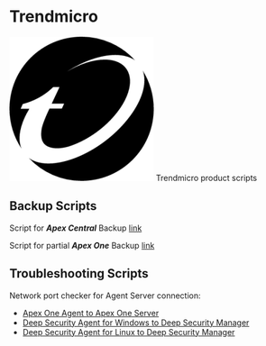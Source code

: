 # Trendmicro
![Image](/img/trendmicro-logo.png) 
Trendmicro product scripts <br/>

## Backup Scripts

Script for ***Apex Central*** Backup [link](/Backup/ApexCentral) <br/>

Script for partial ***Apex One*** Backup [link](/Backup/ApexOne) <br/>

## Troubleshooting Scripts

Network port checker for Agent Server connection:
 - [Apex One Agent to Apex One Server](Troubleshooting/A1_agent_to_server_port_checker.ps1) 
 - [Deep Security Agent for Windows to Deep Security Manager](/Troubleshooting/DSA-to-DSM-port-checker.ps1)
 - [Deep Security Agent for Linux to Deep Security Manager](/Troubleshooting/DSA-to-DSM-port-checker.sh)
